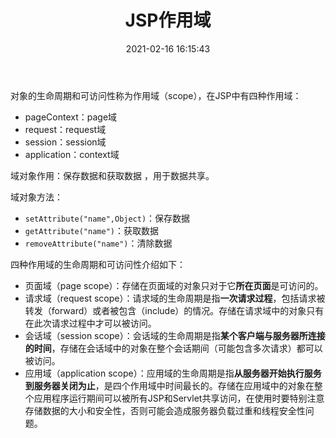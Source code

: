 ﻿---
title: JSP作用域
date: 2021-02-16 16:15:43
summary: 本文分享JSP的四种作用域的相关内容。
tags:
- Java
- JSP
categories:
- Java
---

对象的生命周期和可访问性称为作用域（scope），在JSP中有四种作用域：
- pageContext：page域
- request：request域
- session：session域
- application：context域

域对象作用：保存数据和获取数据 ，用于数据共享。

域对象方法：
- `setAttribute("name",Object)`：保存数据
- `getAttribute("name")`：获取数据
- `removeAttribute("name")`：清除数据

四种作用域的生命周期和可访问性介绍如下：
- 页面域（page scope）：存储在页面域的对象只对于它**所在页面**是可访问的。
- 请求域（request scope）：请求域的生命周期是指**一次请求过程**，包括请求被转发（forward）或者被包含（include）的情况。存储在请求域中的对象只有在此次请求过程中才可以被访问。
- 会话域（session scope）：会话域的生命周期是指**某个客户端与服务器所连接的时间**，存储在会话域中的对象在整个会话期间（可能包含多次请求）都可以被访问。
- 应用域（application scope）：应用域的生命周期是指**从服务器开始执行服务到服务器关闭为止**，是四个作用域中时间最长的。存储在应用域中的对象在整个应用程序运行期间可以被所有JSP和Servlet共享访问，在使用时要特别注意存储数据的大小和安全性，否则可能会造成服务器负载过重和线程安全性问题。
